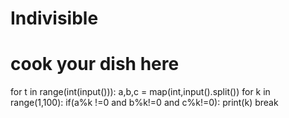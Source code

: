 # Indivisible
# cook your dish here
for t in range(int(input())):
    a,b,c = map(int,input().split())
    for k in range(1,100):
        if(a%k !=0 and b%k!=0 and c%k!=0):
            print(k)
            break
